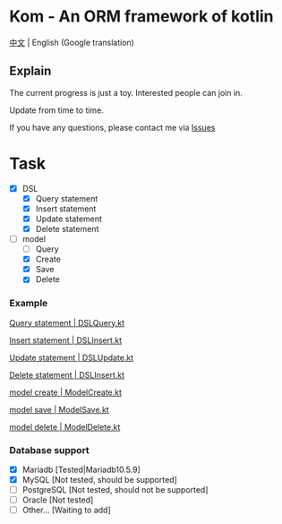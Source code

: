 # Kom - An ORM framework of kotlin

[中文](./README.md) | English (Google translation)

## Explain
The current progress is just a toy. Interested people can join in.

Update from time to time.

If you have any questions, please contact me via [Issues](https://github.com/zhaofanzhe/Kom/issues)

# Task

* [X] DSL
    * [X] Query statement
    * [X] Insert statement
    * [X] Update statement
    * [X] Delete statement
* [ ] model
    * [ ] Query
    * [X] Create
    * [X] Save
    * [X] Delete

### Example

[Query statement | DSLQuery.kt](./src/test/kotlin/io/github/zhaofanzhe/kom/DSLQuery.kt)

[Insert statement | DSLInsert.kt](./src/test/kotlin/io/github/zhaofanzhe/kom/DSLInsert.kt)

[Update statement | DSLUpdate.kt](./src/test/kotlin/io/github/zhaofanzhe/kom/DSLUpdate.kt)

[Delete statement | DSLInsert.kt](./src/test/kotlin/io/github/zhaofanzhe/kom/DSLDelete.kt)

[model create | ModelCreate.kt](./src/test/kotlin/io/github/zhaofanzhe/kom/ModelCreate.kt)

[model save | ModelSave.kt](./src/test/kotlin/io/github/zhaofanzhe/kom/ModelSave.kt)

[model delete | ModelDelete.kt](./src/test/kotlin/io/github/zhaofanzhe/kom/ModelDelete.kt)

### Database support

* [X] Mariadb [Tested|Mariadb10.5.9]
* [X] MySQL [Not tested, should be supported]
* [ ] PostgreSQL [Not tested, should not be supported]
* [ ] Oracle [Not tested]
* [ ] Other... [Waiting to add]